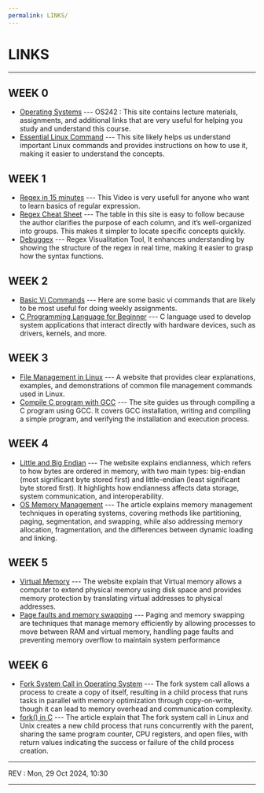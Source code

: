 ```yaml
---
permalink: LINKS/
---
```


# LINKS

<hr>

## WEEK 0
* [Operating Systems](https://os.vlsm.org) --- OS242 : This site contains lecture materials, assignments, and additional links that are very useful for helping you study and understand this course.
* [Essential Linux Command](https://www.hostinger.com/tutorials/linux-commands) --- This site likely helps us understand important Linux commands and provides instructions on how to use it, making it easier to understand the concepts.
## WEEK 1
* [Regex in 15 minutes](https://www.youtube.com/watch?v=bgBWp9EIlMM) --- This Video is very usefull for anyone who want to learn basics of regular expression.
* [Regex Cheat Sheet](https://www.rexegg.com/regex-quickstart.php) --- The table in this site is easy to follow because the author clarifies the purpose of each column, and it’s well-organized into groups. This makes it simpler to locate specific concepts quickly. 
* [Debuggex](https://www.debuggex.com/) --- Regex Visualitation Tool, It enhances understanding by showing the structure of the regex in real time, making it easier to grasp how the syntax functions.  
## WEEK 2
* [Basic Vi Commands](https://www.cs.colostate.edu/helpdocs/vi.html) --- Here are some basic vi commands that are likely to be most useful for doing weekly assignments.
* [C Programming Language for Beginner](https://www.javatpoint.com/c-programming-language-tutorial) --- C language used to develop system applications that interact directly with hardware devices, such as drivers, kernels, and more.
## WEEK 3
* [File Management in Linux](https://www.geeksforgeeks.org/file-management-in-linux/) --- A website that provides clear explanations, examples, and demonstrations of common file management commands used in Linux.
* [Compile C program with GCC](https://developerinsider.co/compile-c-program-with-gcc-compiler-on-bash-on-ubuntu-on-windows-10/) --- The site guides us through compiling a C program using GCC. It covers GCC installation, writing and compiling a simple program, and verifying the installation and execution process.
## WEEK 4
* [Little and Big Endian](https://www.geeksforgeeks.org/little-and-big-endian-mystery/) --- The website explains endianness, which refers to how bytes are ordered in memory, with two main types: big-endian (most significant byte stored first) and little-endian (least significant byte stored first). It highlights how endianness affects data storage, system communication, and interoperability.
* [OS Memory Management](https://www.guru99.com/os-memory-management.html) --- The article explains memory management techniques in operating systems, covering methods like partitioning, paging, segmentation, and swapping, while also addressing memory allocation, fragmentation, and the differences between dynamic loading and linking.
## WEEK 5
* [Virtual Memory](https://www.tutorialspoint.com/operating_system/os_virtual_memory.htm) --- The website explain that Virtual memory allows a computer to extend physical memory using disk space and provides memory protection by translating virtual addresses to physical addresses.
* [Page faults and memory swapping](https://www.site24x7.com/learn/linux/page-faults-memory-swapping.html) --- Paging and memory swapping are techniques that manage memory efficiently by allowing processes to move between RAM and virtual memory, handling page faults and preventing memory overflow to maintain system performance
## WEEK 6
* [Fork System Call in Operating System](https://www.geeksforgeeks.org/fork-system-call-in-operating-system/) --- The fork system call allows a process to create a copy of itself, resulting in a child process that runs tasks in parallel with memory optimization through copy-on-write, though it can lead to memory overhead and communication complexity.
* [fork() in C](https://www.geeksforgeeks.org/fork-system-call/) --- The article explain that The fork system call in Linux and Unix creates a new child process that runs concurrently with the parent, sharing the same program counter, CPU registers, and open files, with return values indicating the success or failure of the child process creation.

<hr>
REV : Mon, 29 Oct 2024, 10:30
<hr> 
